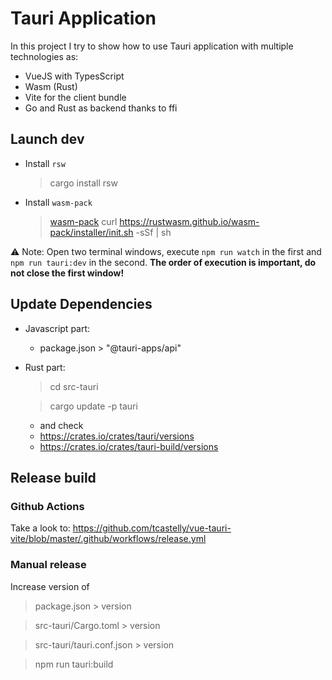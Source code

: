 # Tauri Application

In this project I try to show how to use Tauri application with multiple technologies as:
- VueJS with TypesScript
- Wasm (Rust)
- Vite for the client bundle
- Go and Rust as backend thanks to ffi

## Launch dev

- Install `rsw`
  > cargo install rsw
- Install `wasm-pack`
  > [wasm-pack](https://rustwasm.github.io/wasm-pack/installer/)
  > curl https://rustwasm.github.io/wasm-pack/installer/init.sh -sSf | sh

⚠️  Note: Open two terminal windows, execute `npm run watch` in the first and `npm run tauri:dev` in the second. **The order of execution is important, do not close the first window!**

## Update Dependencies

- Javascript part:
  - package.json > "@tauri-apps/api"
- Rust part: 
  > cd src-tauri

  > cargo update -p tauri
  - and check
  - https://crates.io/crates/tauri/versions
  - https://crates.io/crates/tauri-build/versions

## Release build

### Github Actions
Take a look to:
https://github.com/tcastelly/vue-tauri-vite/blob/master/.github/workflows/release.yml

### Manual release
Increase version of

> package.json > version

> src-tauri/Cargo.toml > version

> src-tauri/tauri.conf.json > version

> npm run tauri:build
